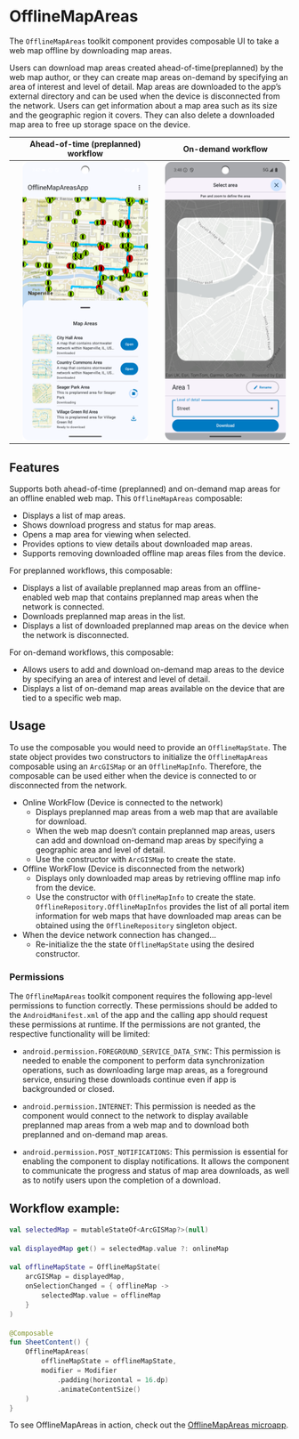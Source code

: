 # OfflineMapAreas

The `OfflineMapAreas` toolkit component provides composable UI to take a web map offline by downloading map areas. 

Users can download map areas created ahead-of-time(preplanned) by the web map author, or they can create map areas on-demand by specifying an area of interest and level of detail. Map areas are downloaded to the app’s external directory and can be used when the device is disconnected from the network. Users can get information about a map area such as its size and the geographic region it covers. They can also delete a downloaded map area to free up storage space on the device.


| Ahead-of-time (preplanned) workflow 	| On-demand workflow 	|
|:---:	|:---:	|
| <img src="preplanned_screenshot.png" height=500> 	| <img src="ondemand_screenshot.png" height=500> 	|

## Features

Supports both ahead-of-time (preplanned) and on-demand map areas for an offline enabled web map. This `OfflineMapAreas` composable:

- Displays a list of map areas.
- Shows download progress and status for map areas.
- Opens a map area for viewing when selected.
- Provides options to view details about downloaded map areas.
- Supports removing downloaded offline map areas files from the device.

For preplanned workflows, this composable:
- Displays a list of available preplanned map areas from an offline-enabled web map that contains preplanned map areas when the network is connected.
- Downloads preplanned map areas in the list.
- Displays a list of downloaded preplanned map areas on the device when the network is disconnected.

For on-demand workflows, this composable:
- Allows users to add and download on-demand map areas to the device by specifying an area of interest and level of detail.
- Displays a list of on-demand map areas available on the device that are tied to a specific web map.

## Usage

To use the composable you would need to provide an `OfflineMapState`. The state object provides two constructors to initialize the `OfflineMapAreas` composable using an `ArcGISMap` or an `OfflineMapInfo`. Therefore, the composable can be used either when the device is connected to or disconnected from the network.

- Online WorkFlow (Device is connected to the network)
  - Displays preplanned map areas from a web map that are available for download.
  - When the web map doesn’t contain preplanned map areas, users can add and download on-demand map areas by specifying a geographic area and level of detail.
  - Use the constructor with `ArcGISMap` to create the state.
- Offline WorkFlow (Device is disconnected from the network)
  - Displays only downloaded map areas by retrieving offline map info from the device.
  - Use the constructor with `OfflineMapInfo` to create the state. `OfflineRepository.OfflineMapInfos` provides the list of all portal item information for web maps that have downloaded map areas can be obtained using the `OfflineRepository` singleton object. 
- When the device network connection has changed…
  - Re-initialize the the state `OfflineMapState` using the desired constructor.

### Permissions 

The `OfflineMapAreas` toolkit component requires the following app-level permissions to function correctly. These permissions should be added to the `AndroidManifest.xml` of the app and the calling app should request these permissions at runtime. If the permissions are not granted, the respective functionality will be limited:

- `android.permission.FOREGROUND_SERVICE_DATA_SYNC`: This permission is needed to enable the  component to perform data synchronization operations, such as downloading large map areas, as a foreground service, ensuring these downloads continue even if app is backgrounded or closed.

- `android.permission.INTERNET`: This permission is needed as the component would connect to the network to display available preplanned map areas from a web map and to download both preplanned and on-demand map areas.

- `android.permission.POST_NOTIFICATIONS`: This permission is essential for enabling the component to display notifications. It allows the component to communicate the progress and status of map area downloads, as well as to notify users upon the completion of a download.

## Workflow example:
```kotlin
val selectedMap = mutableStateOf<ArcGISMap?>(null)

val displayedMap get() = selectedMap.value ?: onlineMap

val offlineMapState = OfflineMapState(
    arcGISMap = displayedMap,
    onSelectionChanged = { offlineMap ->
        selectedMap.value = offlineMap
    }
)

@Composable
fun SheetContent() {
    OfflineMapAreas(
        offlineMapState = offlineMapState,
        modifier = Modifier
            .padding(horizontal = 16.dp)
            .animateContentSize()
    )
}
```

To see OfflineMapAreas in action, check out the [OfflineMapAreas microapp](../../microapps/OfflineMapAreasApp).